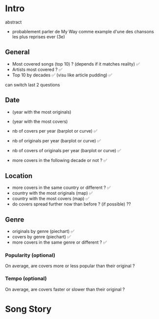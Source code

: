 # Intro
abstract
+ probablement parler de My Way comme example d'une des chansons les plus reprises ever (3e)

## General
* Most covered songs (top 10) ? (depends if it matches reality)  ✅
* Artists most covered ? ✅
* Top 10 by decades ✅ (visu like article pudding) ✅ 

can switch last 2 questions

## Date
* (year with the most originals)
* (year with the most covers)
* nb of covers per year (barplot or curve) ✅
* nb of originals per year (barplot or curve) ✅

* nb of covers of originals per year (barplot or curve) ✅
* more covers in the following decade or not ? ✅

## Location
* more covers in the same country or different ? ✅
* country with the most originals (map) ✅
* country with the most covers (map) ✅
* do covers spread further now than before ? (if possible) ??

## Genre
* originals by genre (piechart) ✅
* covers by genre (piechart) ✅
* more covers in the same genre or different ? ✅

### Popularity (optional)
On average, are covers more or less popular than their original ?
### Tempo (optional)
On average, are covers faster or slower than their original ?

# Song Story
